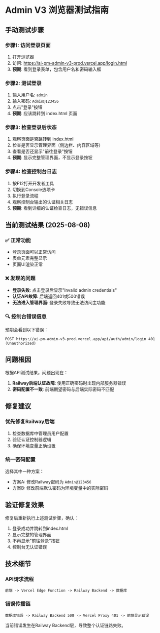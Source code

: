 # Admin V3 浏览器测试指南

## 手动测试步骤

### 步骤1: 访问登录页面
1. 打开浏览器
2. 访问: https://ai-pm-admin-v3-prod.vercel.app/login.html
3. **预期**: 看到登录表单，包含用户名和密码输入框

### 步骤2: 测试登录
1. 输入用户名: `admin`
2. 输入密码: `Admin@123456`
3. 点击"登录"按钮
4. **预期**: 应该跳转到 index.html 页面

### 步骤3: 检查登录后状态
1. 观察页面是否跳转到 index.html
2. 检查是否显示管理界面（侧边栏、内容区域等）
3. 查看是否还显示"前往登录"按钮
4. **预期**: 显示完整管理界面，不显示登录按钮

### 步骤4: 检查控制台日志
1. 按F12打开开发者工具
2. 切换到Console选项卡
3. 执行登录流程
4. 观察控制台输出的认证相关日志
5. **预期**: 看到详细的认证检查日志，无错误信息

## 当前测试结果 (2025-08-08)

### ✅ 正常功能
- 登录页面可以正常访问
- 表单元素完整显示
- 页面UI渲染正常

### ❌ 发现的问题
- **登录失败**: 点击登录后显示"Invalid admin credentials"
- **认证API故障**: 后端返回401或500错误
- **无法进入管理界面**: 登录失败导致无法访问主功能

### 🔍 控制台错误信息
预期会看到以下错误：
```
POST https://ai-pm-admin-v3-prod.vercel.app/api/auth/admin/login 401 (Unauthorized)
```

## 问题根因

根据API测试结果，问题出现在：
1. **Railway后端认证故障**: 使用正确密码时出现内部服务器错误
2. **密码配置不一致**: 前端期望密码与后端实际密码不匹配

## 修复建议

### 优先修复Railway后端
1. 检查数据库中管理员用户配置
2. 验证认证控制器逻辑
3. 确保环境变量正确设置

### 统一密码配置
选择其中一种方案：
- 方案A: 修改Railway密码为 `Admin@123456`
- 方案B: 修改前端默认密码为环境变量中的实际密码

## 验证修复效果

修复后重新执行上述测试步骤，确认：
1. 登录成功并跳转到index.html
2. 显示完整的管理界面
3. 不再显示"前往登录"按钮
4. 控制台无认证错误

## 技术细节

### API请求流程
```
前端 -> Vercel Edge Function -> Railway Backend -> 数据库
```

### 错误传播链
```
数据库错误 -> Railway Backend 500 -> Vercel Proxy 401 -> 前端显示错误
```

当前错误发生在Railway Backend层，导致整个认证链路失败。
